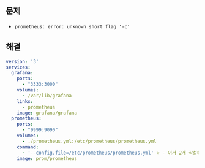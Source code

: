 ## 문제
- `prometheus: error: unknown short flag '-c'`

## 해결
```yml
version: '3'
services:
  grafana:
    ports:
      - "3333:3000"
    volumes:
      - /var/lib/grafana
    links:
      - prometheus
    image: grafana/grafana
  prometheus:
    ports:
      - "9999:9090"
    volumes:
      - ./prometheus.yml:/etc/prometheus/prometheus.yml
    command:
      - '--config.file=/etc/prometheus/prometheus.yml' ⭐ - 이거 2개 작성해야됨!
    image: prom/prometheus
```
